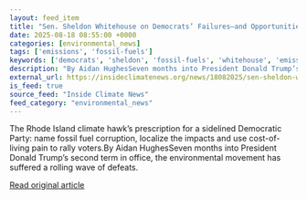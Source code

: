 ```yaml
---
layout: feed_item
title: "Sen. Sheldon Whitehouse on Democrats’ Failures—and Opportunities for a Climate Comeback"
date: 2025-08-18 08:55:00 +0000
categories: [environmental_news]
tags: ['emissions', 'fossil-fuels']
keywords: ['democrats', 'sheldon', 'fossil-fuels', 'whitehouse', 'emissions']
description: "By Aidan HughesSeven months into President Donald Trump’s second term in office, the environmental movement has suffered a rolling wave of defeats"
external_url: https://insideclimatenews.org/news/18082025/sen-sheldon-whitehouse-democrat-failures-climate-comeback/
is_feed: true
source_feed: "Inside Climate News"
feed_category: "environmental_news"
---
```


The Rhode Island climate hawk’s prescription for a sidelined Democratic Party: name fossil fuel corruption, localize the impacts and use cost-of-living pain to rally voters.By Aidan HughesSeven months into President Donald Trump’s second term in office, the environmental movement has suffered a rolling wave of defeats.

[Read original article](https://insideclimatenews.org/news/18082025/sen-sheldon-whitehouse-democrat-failures-climate-comeback/)
